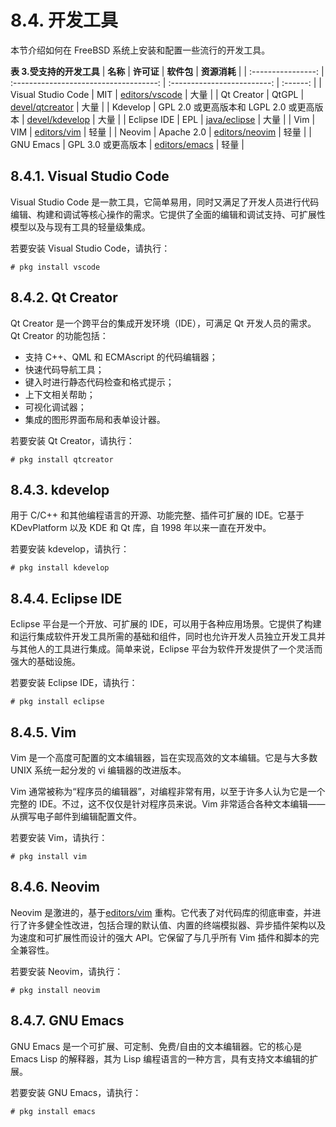 # 8.4. 开发工具

本节介绍如何在 FreeBSD 系统上安装和配置一些流行的开发工具。

**表 3.受支持的开发工具**
| **名称** | **许可证** | **软件包** | **资源消耗** |
| :----------------: | :------------------------------------: | :-------------------------: | :------: |
| Visual Studio Code | MIT | [editors/vscode](https://cgit.freebsd.org/ports/tree/editors/vscode/pkg-descr) | 大量 |
| Qt Creator | QtGPL | [devel/qtcreator](https://cgit.freebsd.org/ports/tree/devel/qtcreator/pkg-descr) | 大量 |
| Kdevelop | GPL 2.0 或更高版本和 LGPL 2.0 或更高版本 | [devel/kdevelop](https://cgit.freebsd.org/ports/tree/devel/kdevelop/pkg-descr) | 大量 |
| Eclipse IDE | EPL | [java/eclipse](https://cgit.freebsd.org/ports/tree/java/eclipse/pkg-descr) | 大量 |
| Vim | VIM | [editors/vim](https://cgit.freebsd.org/ports/tree/editors/vim/pkg-descr) | 轻量 |
| Neovim | Apache 2.0 | [editors/neovim](https://cgit.freebsd.org/ports/tree/editors/neovim/pkg-descr) | 轻量 |
| GNU Emacs | GPL 3.0 或更高版本 | [editors/emacs](https://cgit.freebsd.org/ports/tree/editors/emacs/pkg-descr) | 轻量 |

## 8.4.1. Visual Studio Code

Visual Studio Code 是一款工具，它简单易用，同时又满足了开发人员进行代码编辑、构建和调试等核心操作的需求。它提供了全面的编辑和调试支持、可扩展性模型以及与现有工具的轻量级集成。

若要安装 Visual Studio Code，请执行：

```shell-sessionl
# pkg install vscode
```

## 8.4.2. Qt Creator

Qt Creator 是一个跨平台的集成开发环境（IDE），可满足 Qt 开发人员的需求。Qt Creator 的功能包括：

- 支持 C++、QML 和 ECMAscript 的代码编辑器；
- 快速代码导航工具；
- 键入时进行静态代码检查和格式提示；
- 上下文相关帮助；
- 可视化调试器；
- 集成的图形界面布局和表单设计器。

若要安装 Qt Creator，请执行：

```shell-sessionl
# pkg install qtcreator
```

## 8.4.3. kdevelop

用于 C/C++ 和其他编程语言的开源、功能完整、插件可扩展的 IDE。它基于 KDevPlatform 以及 KDE 和 Qt 库，自 1998 年以来一直在开发中。

若要安装 kdevelop，请执行：

```shell-sessionl
# pkg install kdevelop
```

## 8.4.4. Eclipse IDE

Eclipse 平台是一个开放、可扩展的 IDE，可以用于各种应用场景。它提供了构建和运行集成软件开发工具所需的基础和组件，同时也允许开发人员独立开发工具并与其他人的工具进行集成。简单来说，Eclipse 平台为软件开发提供了一个灵活而强大的基础设施。

若要安装 Eclipse IDE，请执行：

```shell-sessionl
# pkg install eclipse
```

## 8.4.5. Vim

Vim 是一个高度可配置的文本编辑器，旨在实现高效的文本编辑。它是与大多数 UNIX 系统一起分发的 vi 编辑器的改进版本。

Vim 通常被称为“程序员的编辑器”，对编程非常有用，以至于许多人认为它是一个完整的 IDE。不过，这不仅仅是针对程序员来说。Vim 非常适合各种文本编辑——从撰写电子邮件到编辑配置文件。

若要安装 Vim，请执行：

```shell-sessionl
# pkg install vim
```

## 8.4.6. Neovim

Neovim 是激进的，基于[editors/vim](https://cgit.freebsd.org/ports/tree/editors/vim/pkg-descr) 重构。它代表了对代码库的彻底审查，并进行了许多健全性改进，包括合理的默认值、内置的终端模拟器、异步插件架构以及为速度和可扩展性而设计的强大 API。它保留了与几乎所有 Vim 插件和脚本的完全兼容性。

若要安装 Neovim，请执行：

```shell-sessionl
# pkg install neovim
```

## 8.4.7. GNU Emacs

GNU Emacs 是一个可扩展、可定制、免费/自由的文本编辑器。它的核心是 Emacs Lisp 的解释器，其为 Lisp 编程语言的一种方言，具有支持文本编辑的扩展。

若要安装 GNU Emacs，请执行：

```shell-sessionl
# pkg install emacs
```
